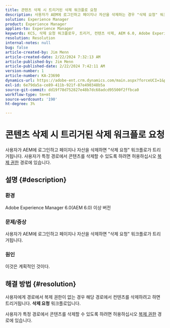 ```yaml
---
title: 콘텐츠 삭제 시 트리거된 삭제 워크플로 요청
description: 사용자가 AEM에 로그인하고 페이지나 자산을 삭제하는 경우 "삭제 요청" 워크플로우가 트리거되는 방법에 대해 알아봅니다.
solution: Experience Manager
product: Experience Manager
applies-to: Experience Manager
keywords: KCS, 삭제 요청 워크플로우, 트리거, 컨텐츠 삭제, AEM 6.0, Adobe Experience Manager 6.0, FAQ
resolution: Resolution
internal-notes: null
bug: false
article-created-by: Jim Menn
article-created-date: 2/22/2024 7:32:13 AM
article-published-by: Jim Menn
article-published-date: 2/22/2024 7:42:11 AM
version-number: 1
article-number: KA-23690
dynamics-url: https://adobe-ent.crm.dynamics.com/main.aspx?forceUCI=1&pagetype=entityrecord&etn=knowledgearticle&id=6fc7b07a-54d1-ee11-9079-6045bd006268
exl-id: 6e79da5a-ce89-411b-921f-87e490348b5a
source-git-commit: dd19f78d752827e48b7dc68adcd95500f2ffbca0
workflow-type: tm+mt
source-wordcount: '190'
ht-degree: 3%

---
```


# 콘텐츠 삭제 시 트리거된 삭제 워크플로 요청


사용자가 AEM에 로그인하고 페이지나 자산을 삭제하면 &quot;삭제 요청&quot; 워크플로가 트리거됩니다. 사용자가 특정 경로에서 콘텐츠를 삭제할 수 있도록 하려면 허용하십시오 [복제 권한](https://experienceleague.adobe.com/docs/experience-manager-release-information/aem-release-updates/previous-updates/aem-previous-versions.html) 경로에 있습니다.

## 설명 {#description}


### 환경

Adobe Experience Manager 6.0(AEM 6.0) 이상 버전

### 문제/증상

사용자가 AEM에 로그인하고 페이지나 자산을 삭제하면 &quot;삭제 요청&quot; 워크플로가 트리거됩니다.

### 원인

이것은 계획적인 것이다.


## 해결 방법 {#resolution}


사용자에게 경로에서 복제 권한이 없는 경우 해당 경로에서 컨텐츠를 삭제하려고 하면 트리거됩니다. <b>삭제 요청</b> 워크플로입니다.

사용자가 특정 경로에서 콘텐츠를 삭제할 수 있도록 하려면 허용하십시오 [복제 권한](https://experienceleague.adobe.com/docs/experience-manager-release-information/aem-release-updates/previous-updates/aem-previous-versions.html) 경로에 있습니다.
